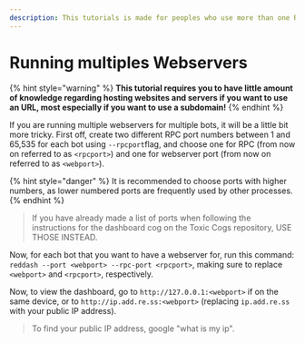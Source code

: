 ```yaml
---
description: This tutorials is made for peoples who use more than one Red's instances.
---
```


# Running multiples Webservers

{% hint style="warning" %}
**This tutorial requires you to have little amount of knowledge regarding hosting websites and servers if you want to use an URL, most especially if you want to use a subdomain!**
{% endhint %}

If you are running multiple webservers for multiple bots, it will be a little bit more tricky. First off, create two different RPC port numbers between 1 and 65,535 for each bot using `--rpcport`flag, and choose one for RPC \(from now on referred to as `<rpcport>`\) and one for webserver port \(from now on referred to as `<webport>`\).

{% hint style="danger" %}
It is recommended to choose ports with higher numbers, as lower numbered ports are frequently used by other processes.
{% endhint %}

> If you have already made a list of ports when following the instructions for the dashboard cog on the Toxic Cogs repository, USE THOSE INSTEAD.

Now, for each bot that you want to have a webserver for, run this command: `reddash --port <webport> --rpc-port <rpcport>`, making sure to replace `<webport>` and `<rpcport>`, respectively.

Now, to view the dashboard, go to `http://127.0.0.1:<webport>` if on the same device, or to `http://ip.add.re.ss:<webport>` \(replacing `ip.add.re.ss` with your public IP address\).

> To find your public IP address, google "what is my ip".

